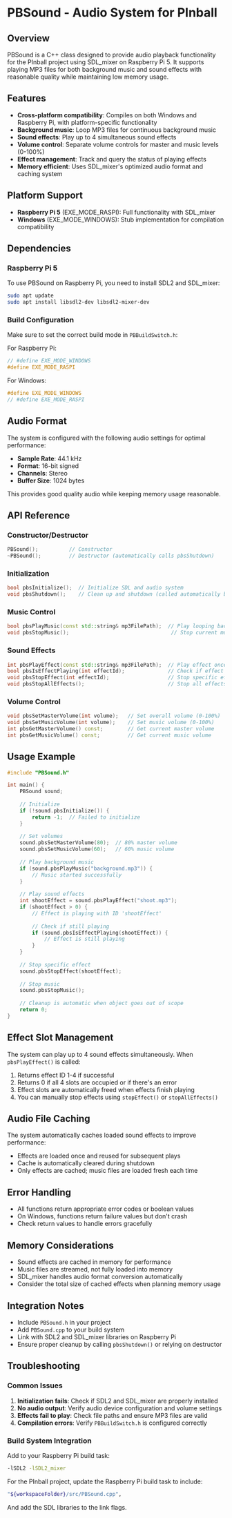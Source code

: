 # PBSound - Audio System for PInball

## Overview

PBSound is a C++ class designed to provide audio playback functionality for the PInball project using SDL_mixer on Raspberry Pi 5. It supports playing MP3 files for both background music and sound effects with reasonable quality while maintaining low memory usage.

## Features

- **Cross-platform compatibility**: Compiles on both Windows and Raspberry Pi, with platform-specific functionality
- **Background music**: Loop MP3 files for continuous background music
- **Sound effects**: Play up to 4 simultaneous sound effects
- **Volume control**: Separate volume controls for master and music levels (0-100%)
- **Effect management**: Track and query the status of playing effects
- **Memory efficient**: Uses SDL_mixer's optimized audio format and caching system

## Platform Support

- **Raspberry Pi 5** (EXE_MODE_RASPI): Full functionality with SDL_mixer
- **Windows** (EXE_MODE_WINDOWS): Stub implementation for compilation compatibility

## Dependencies

### Raspberry Pi 5
To use PBSound on Raspberry Pi, you need to install SDL2 and SDL_mixer:

```bash
sudo apt update
sudo apt install libsdl2-dev libsdl2-mixer-dev
```

### Build Configuration
Make sure to set the correct build mode in `PBBuildSwitch.h`:

For Raspberry Pi:
```cpp
// #define EXE_MODE_WINDOWS
#define EXE_MODE_RASPI
```

For Windows:
```cpp
#define EXE_MODE_WINDOWS
// #define EXE_MODE_RASPI
```

## Audio Format

The system is configured with the following audio settings for optimal performance:
- **Sample Rate**: 44.1 kHz
- **Format**: 16-bit signed
- **Channels**: Stereo
- **Buffer Size**: 1024 bytes

This provides good quality audio while keeping memory usage reasonable.

## API Reference

### Constructor/Destructor
```cpp
PBSound();          // Constructor
~PBSound();         // Destructor (automatically calls pbsShutdown)
```

### Initialization
```cpp
bool pbsInitialize();  // Initialize SDL and audio system
void pbsShutdown();    // Clean up and shutdown (called automatically by destructor)
```

### Music Control
```cpp
bool pbsPlayMusic(const std::string& mp3FilePath);  // Play looping background music
void pbsStopMusic();                                 // Stop current music
```

### Sound Effects
```cpp
int pbsPlayEffect(const std::string& mp3FilePath);  // Play effect once (returns effect ID 1-4, 0 = fail)
bool pbsIsEffectPlaying(int effectId);              // Check if effect is still playing
void pbsStopEffect(int effectId);                   // Stop specific effect
void pbsStopAllEffects();                           // Stop all effects
```

### Volume Control
```cpp
void pbsSetMasterVolume(int volume);   // Set overall volume (0-100%)
void pbsSetMusicVolume(int volume);    // Set music volume (0-100%)
int pbsGetMasterVolume() const;        // Get current master volume
int pbsGetMusicVolume() const;         // Get current music volume
```

## Usage Example

```cpp
#include "PBSound.h"

int main() {
    PBSound sound;
    
    // Initialize
    if (!sound.pbsInitialize()) {
        return -1;  // Failed to initialize
    }
    
    // Set volumes
    sound.pbsSetMasterVolume(80);  // 80% master volume
    sound.pbsSetMusicVolume(60);   // 60% music volume
    
    // Play background music
    if (sound.pbsPlayMusic("background.mp3")) {
        // Music started successfully
    }
    
    // Play sound effects
    int shootEffect = sound.pbsPlayEffect("shoot.mp3");
    if (shootEffect > 0) {
        // Effect is playing with ID 'shootEffect'
        
        // Check if still playing
        if (sound.pbsIsEffectPlaying(shootEffect)) {
            // Effect is still playing
        }
    }
    
    // Stop specific effect
    sound.pbsStopEffect(shootEffect);
    
    // Stop music
    sound.pbsStopMusic();
    
    // Cleanup is automatic when object goes out of scope
    return 0;
}
```

## Effect Slot Management

The system can play up to 4 sound effects simultaneously. When `pbsPlayEffect()` is called:

1. Returns effect ID 1-4 if successful
2. Returns 0 if all 4 slots are occupied or if there's an error
3. Effect slots are automatically freed when effects finish playing
4. You can manually stop effects using `stopEffect()` or `stopAllEffects()`

## Audio File Caching

The system automatically caches loaded sound effects to improve performance:
- Effects are loaded once and reused for subsequent plays
- Cache is automatically cleared during shutdown
- Only effects are cached; music files are loaded fresh each time

## Error Handling

- All functions return appropriate error codes or boolean values
- On Windows, functions return failure values but don't crash
- Check return values to handle errors gracefully

## Memory Considerations

- Sound effects are cached in memory for performance
- Music files are streamed, not fully loaded into memory
- SDL_mixer handles audio format conversion automatically
- Consider the total size of cached effects when planning memory usage

## Integration Notes

- Include `PBSound.h` in your project
- Add `PBSound.cpp` to your build system
- Link with SDL2 and SDL_mixer libraries on Raspberry Pi
- Ensure proper cleanup by calling `pbsShutdown()` or relying on destructor

## Troubleshooting

### Common Issues

1. **Initialization fails**: Check if SDL2 and SDL_mixer are properly installed
2. **No audio output**: Verify audio device configuration and volume settings
3. **Effects fail to play**: Check file paths and ensure MP3 files are valid
4. **Compilation errors**: Verify `PBBuildSwitch.h` is configured correctly

### Build System Integration

Add to your Raspberry Pi build task:
```bash
-lSDL2 -lSDL2_mixer
```

For the PInball project, update the Raspberry Pi build task to include:
```bash
"${workspaceFolder}/src/PBSound.cpp",
```
And add the SDL libraries to the link flags.
